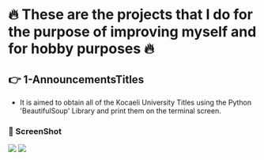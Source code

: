 # :fire: These are the projects that I do for the purpose of improving myself and for hobby purposes :fire:
## :point_right: 1-AnnouncementsTitles
* It is aimed to obtain all of the Kocaeli University Titles using the Python 'BeautifulSoup' Library and print them on the terminal screen.
### :camera_flash: ScreenShot
![](https://raw.githubusercontent.com/berkay-c/Python_WorkShops/main/PythonWebScraping/AnnouncementsTitles/SS/Screenshot%20from%202021-07-22%2019-50-59.png)
![](https://github.com/berkay-c/Python_WorkShops/blob/main/PythonWebScraping/AnnouncementsTitles/SS/Screenshot%20from%202021-07-22%2020-11-59.png?raw=true)

